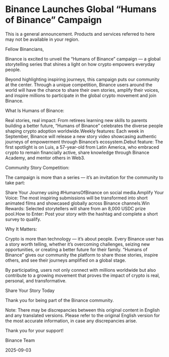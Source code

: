 # Binance Launches Global “Humans of Binance” Campaign

This is a general announcement. Products and services referred to here may not be available in your region.

Fellow Binancians,

Binance is excited to unveil the “Humans of Binance” campaign — a global storytelling series that shines a light on how crypto empowers everyday people.

Beyond highlighting inspiring journeys, this campaign puts our community at the center. Through a unique competition, Binance users around the world will have the chance to share their own stories, amplify their voices, and inspire millions to participate in the global crypto movement and join Binance.

What Is Humans of Binance:

Real stories, real impact: From retirees learning new skills to parents building a better future, “Humans of Binance” celebrates the diverse people shaping crypto adoption worldwide.Weekly features: Each week in September, Binance will release a new story video showcasing authentic journeys of empowerment through Binance’s ecosystem.Debut feature: The first spotlight is on Luis, a 57-year-old from Latin America, who embraced crypto to remain financially active, share knowledge through Binance Academy, and mentor others in Web3.

Community Story Competition:

The campaign is more than a series — it’s an invitation for the community to take part:

Share Your Journey using #HumansOfBinance on social media.Amplify Your Voice: The most inspiring submissions will be transformed into short animated films and showcased globally across Binance channels.Win Rewards: Selected storytellers will share from an 8,000 USDC prize pool.How to Enter: Post your story with the hashtag and complete a short survey to qualify.

Why It Matters:

Crypto is more than technology — it’s about people. Every Binance user has a story worth telling, whether it’s overcoming challenges, seizing new opportunities, or creating a better future for their family. “Humans of Binance” gives our community the platform to share those stories, inspire others, and see their journeys amplified on a global stage.

By participating, users not only connect with millions worldwide but also contribute to a growing movement that proves the impact of crypto is real, personal, and transformative.

Share Your Story Today

Thank you for being part of the Binance community.

Note: There may be discrepancies between this original content in English and any translated versions. Please refer to the original English version for the most accurate information, in case any discrepancies arise.

Thank you for your support!

Binance Team

2025-09-03